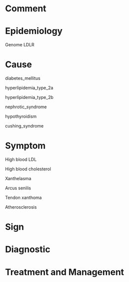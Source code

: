 # Comment

# Epidemiology

Genome LDLR

# Cause

diabetes_mellitus

hyperlipidemia_type_2a

hyperlipidemia_type_2b

nephrotic_syndrome

hypothyroidism

cushing_syndrome

# Symptom

High blood LDL

High blood cholesterol

Xanthelasma

Arcus senilis

Tendon xanthoma

Atherosclerosis

# Sign

# Diagnostic

# Treatment and Management
